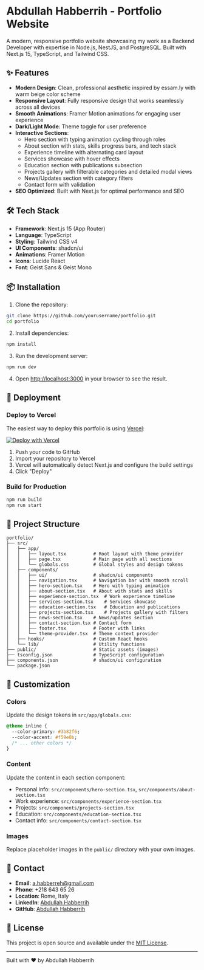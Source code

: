 # Abdullah Habberrih - Portfolio Website

A modern, responsive portfolio website showcasing my work as a Backend Developer with expertise in Node.js, NestJS, and PostgreSQL. Built with Next.js 15, TypeScript, and Tailwind CSS.

## ✨ Features

- **Modern Design**: Clean, professional aesthetic inspired by essam.ly with warm beige color scheme
- **Responsive Layout**: Fully responsive design that works seamlessly across all devices
- **Smooth Animations**: Framer Motion animations for engaging user experience
- **Dark/Light Mode**: Theme toggle for user preference
- **Interactive Sections**:
  - Hero section with typing animation cycling through roles
  - About section with stats, skills progress bars, and tech stack
  - Experience timeline with alternating card layout
  - Services showcase with hover effects
  - Education section with publications subsection
  - Projects gallery with filterable categories and detailed modal views
  - News/Updates section with category filters
  - Contact form with validation
- **SEO Optimized**: Built with Next.js for optimal performance and SEO

## 🛠️ Tech Stack

- **Framework**: Next.js 15 (App Router)
- **Language**: TypeScript
- **Styling**: Tailwind CSS v4
- **UI Components**: shadcn/ui
- **Animations**: Framer Motion
- **Icons**: Lucide React
- **Font**: Geist Sans & Geist Mono

## 📦 Installation

1. Clone the repository:

```bash
git clone https://github.com/yourusername/portfolio.git
cd portfolio
```

2. Install dependencies:

```bash
npm install
```

3. Run the development server:

```bash
npm run dev
```

4. Open [http://localhost:3000](http://localhost:3000) in your browser to see the result.

## 🚀 Deployment

### Deploy to Vercel

The easiest way to deploy this portfolio is using [Vercel](https://vercel.com):

[![Deploy with Vercel](https://vercel.com/button)](https://vercel.com/new/clone?repository-url=https://github.com/yourusername/portfolio)

1. Push your code to GitHub
2. Import your repository to Vercel
3. Vercel will automatically detect Next.js and configure the build settings
4. Click "Deploy"

### Build for Production

```bash
npm run build
npm run start
```

## 📁 Project Structure

```
portfolio/
├── src/
│   ├── app/
│   │   ├── layout.tsx          # Root layout with theme provider
│   │   ├── page.tsx            # Main page with all sections
│   │   └── globals.css         # Global styles and design tokens
│   ├── components/
│   │   ├── ui/                 # shadcn/ui components
│   │   ├── navigation.tsx      # Navigation bar with smooth scroll
│   │   ├── hero-section.tsx    # Hero with typing animation
│   │   ├── about-section.tsx   # About with stats and skills
│   │   ├── experience-section.tsx  # Work experience timeline
│   │   ├── services-section.tsx    # Services showcase
│   │   ├── education-section.tsx   # Education and publications
│   │   ├── projects-section.tsx    # Projects gallery with filters
│   │   ├── news-section.tsx    # News/updates section
│   │   ├── contact-section.tsx # Contact form
│   │   ├── footer.tsx          # Footer with links
│   │   └── theme-provider.tsx  # Theme context provider
│   ├── hooks/                  # Custom React hooks
│   └── lib/                    # Utility functions
├── public/                     # Static assets (images)
├── tsconfig.json               # TypeScript configuration
├── components.json             # shadcn/ui configuration
└── package.json
```

## 🎨 Customization

### Colors

Update the design tokens in `src/app/globals.css`:

```css
@theme inline {
  --color-primary: #3b82f6;
  --color-accent: #f59e0b;
  /* ... other colors */
}
```

### Content

Update the content in each section component:

- Personal info: `src/components/hero-section.tsx`, `src/components/about-section.tsx`
- Work experience: `src/components/experience-section.tsx`
- Projects: `src/components/projects-section.tsx`
- Education: `src/components/education-section.tsx`
- Contact info: `src/components/contact-section.tsx`

### Images

Replace placeholder images in the `public/` directory with your own images.

## 📧 Contact

- **Email**: a.habberreh@gmail.com
- **Phone**: +218 643 65 26
- **Location**: Rome, Italy
- **LinkedIn**: [Abdullah Habberrih](https://linkedin.com/in/abdullah-habberrih)
- **GitHub**: [Abdullah Habberrih](https://github.com/abdullah-habberrih)

## 📄 License

This project is open source and available under the [MIT License](LICENSE).

---

Built with ❤️ by Abdullah Habberrih
